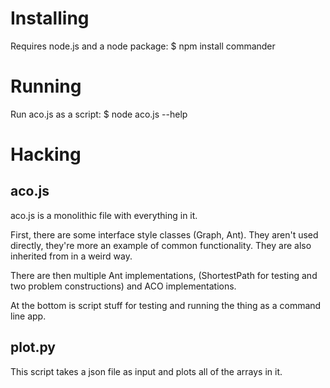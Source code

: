 Installing
==========
Requires node.js and a node package:
	$ npm install commander

Running
=======
Run aco.js as a script:
	$ node aco.js --help

Hacking
=======

aco.js
------
aco.js is a monolithic file with everything in it.

First, there are some interface style classes (Graph, Ant). They aren't used directly, they're more an example of common
functionality. They are also inherited from in a weird way.

There are then multiple Ant implementations, (ShortestPath for testing and two problem
constructions) and ACO implementations.

At the bottom is script stuff for testing and running the thing as a command line app.

plot.py
-------
This script takes a json file as input and plots all of the arrays in it.

